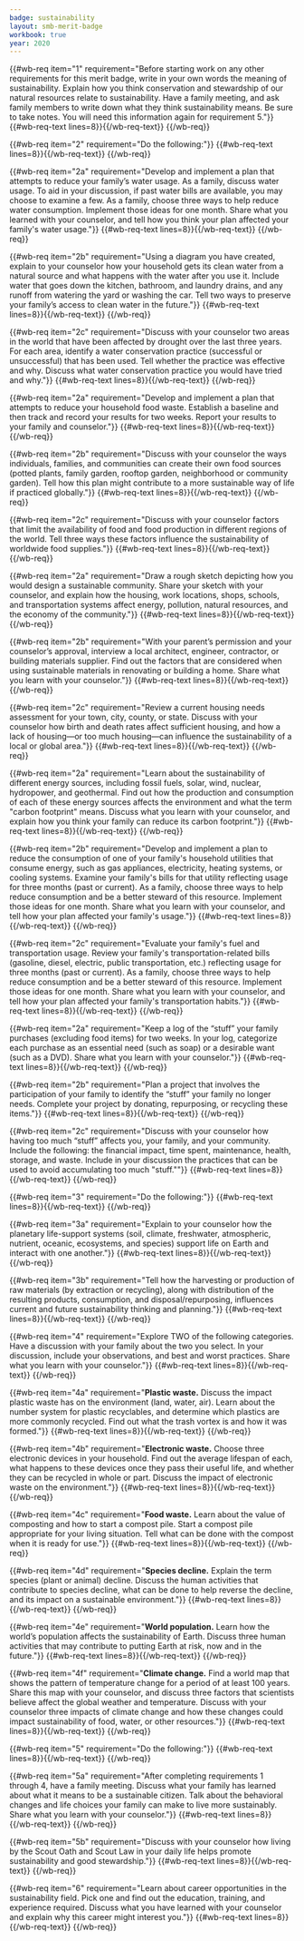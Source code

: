 ```yaml
---
badge: sustainability
layout: smb-merit-badge
workbook: true
year: 2020
---
```



{{#wb-req item="1" requirement="Before starting work on any other requirements for this merit badge, write in your own words the meaning of sustainability. Explain how you think conservation and stewardship of our natural resources relate to sustainability. Have a family meeting, and ask family members to write down what they think sustainability means. Be sure to take notes. You will need this information again for requirement 5."}}
{{#wb-req-text lines=8}}{{/wb-req-text}}
{{/wb-req}}

{{#wb-req item="2" requirement="Do the following:"}}
{{#wb-req-text lines=8}}{{/wb-req-text}}
{{/wb-req}}

{{#wb-req item="2a" requirement="Develop and implement a plan that attempts to reduce your family’s water usage. As a family, discuss water usage. To aid in your discussion, if past water bills are available, you may choose to examine a few. As a family, choose three ways to help reduce water consumption. Implement those ideas for one month. Share what you learned with your counselor, and tell how you think your plan affected your family's water usage."}}
{{#wb-req-text lines=8}}{{/wb-req-text}}
{{/wb-req}}

{{#wb-req item="2b" requirement="Using a diagram you have created, explain to your counselor how your household gets its clean water from a natural source and what happens with the water after you use it. Include water that goes down the kitchen, bathroom, and laundry drains, and any runoff from watering the yard or washing the car. Tell two ways to preserve your family’s access to clean water in the future."}}
{{#wb-req-text lines=8}}{{/wb-req-text}}
{{/wb-req}}

{{#wb-req item="2c" requirement="Discuss with your counselor two areas in the world that have been affected by drought over the last three years. For each area, identify a water conservation practice (successful or unsuccessful) that has been used. Tell whether the practice was effective and why. Discuss what water conservation practice you would have tried and why."}}
{{#wb-req-text lines=8}}{{/wb-req-text}}
{{/wb-req}}

{{#wb-req item="2a" requirement="Develop and implement a plan that attempts to reduce your household food waste. Establish a baseline and then track and record your results for two weeks. Report your results to your family and counselor."}}
{{#wb-req-text lines=8}}{{/wb-req-text}}
{{/wb-req}}

{{#wb-req item="2b" requirement="Discuss with your counselor the ways individuals, families, and communities can create their own food sources (potted plants, family garden, rooftop garden, neighborhood or community garden). Tell how this plan might contribute to a more sustainable way of life if practiced globally."}}
{{#wb-req-text lines=8}}{{/wb-req-text}}
{{/wb-req}}

{{#wb-req item="2c" requirement="Discuss with your counselor factors that limit the availability of food and food production in different regions of the world. Tell three ways these factors influence the sustainability of worldwide food supplies."}}
{{#wb-req-text lines=8}}{{/wb-req-text}}
{{/wb-req}}

{{#wb-req item="2a" requirement="Draw a rough sketch depicting how you would design a sustainable community. Share your sketch with your counselor, and explain how the housing, work locations, shops, schools, and transportation systems affect energy, pollution, natural resources, and the economy of the community."}}
{{#wb-req-text lines=8}}{{/wb-req-text}}
{{/wb-req}}

{{#wb-req item="2b" requirement="With your parent’s permission and your counselor’s approval, interview a local architect, engineer, contractor, or building materials supplier. Find out the factors that are considered when using sustainable materials in renovating or building a home. Share what you learn with your counselor."}}
{{#wb-req-text lines=8}}{{/wb-req-text}}
{{/wb-req}}

{{#wb-req item="2c" requirement="Review a current housing needs assessment for your town, city, county, or state. Discuss with your counselor how birth and death rates affect sufficient housing, and how a lack of housing—or too much housing—can influence the sustainability of a local or global area."}}
{{#wb-req-text lines=8}}{{/wb-req-text}}
{{/wb-req}}

{{#wb-req item="2a" requirement="Learn about the sustainability of different energy sources, including fossil fuels, solar, wind, nuclear, hydropower, and geothermal. Find out how the production and consumption of each of these energy sources affects the environment and what the term "carbon footprint" means. Discuss what you learn with your counselor, and explain how you think your family can reduce its carbon footprint."}}
{{#wb-req-text lines=8}}{{/wb-req-text}}
{{/wb-req}}

{{#wb-req item="2b" requirement="Develop and implement a plan to reduce the consumption of one of your family's household utilities that consume energy, such as gas appliances, electricity, heating systems, or cooling systems. Examine your family's bills for that utility reflecting usage for three months (past or current). As a family, choose three ways to help reduce consumption and be a better steward of this resource. Implement those ideas for one month. Share what you learn with your counselor, and tell how your plan affected your family's usage."}}
{{#wb-req-text lines=8}}{{/wb-req-text}}
{{/wb-req}}

{{#wb-req item="2c" requirement="Evaluate your family's fuel and transportation usage. Review your family's transportation-related bills (gasoline, diesel, electric, public transportation, etc.) reflecting usage for three months (past or current). As a family, choose three ways to help reduce consumption and be a better steward of this resource. Implement those ideas for one month. Share what you learn with your counselor, and tell how your plan affected your family's transportation habits."}}
{{#wb-req-text lines=8}}{{/wb-req-text}}
{{/wb-req}}

{{#wb-req item="2a" requirement="Keep a log of the “stuff” your family purchases (excluding food items) for two weeks. In your log, categorize each purchase as an essential need (such as soap) or a desirable want (such as a DVD). Share what you learn with your counselor."}}
{{#wb-req-text lines=8}}{{/wb-req-text}}
{{/wb-req}}

{{#wb-req item="2b" requirement="Plan a project that involves the participation of your family to identify the “stuff” your family no longer needs. Complete your project by donating, repurposing, or recycling these items."}}
{{#wb-req-text lines=8}}{{/wb-req-text}}
{{/wb-req}}

{{#wb-req item="2c" requirement="Discuss with your counselor how having too much “stuff” affects you, your family, and your community. Include the following: the financial impact, time spent, maintenance, health, storage, and waste. Include in your discussion the practices that can be used to avoid accumulating too much "stuff.""}}
{{#wb-req-text lines=8}}{{/wb-req-text}}
{{/wb-req}}

{{#wb-req item="3" requirement="Do the following:"}}
{{#wb-req-text lines=8}}{{/wb-req-text}}
{{/wb-req}}

{{#wb-req item="3a" requirement="Explain to your counselor how the planetary life-support systems (soil, climate, freshwater, atmospheric, nutrient, oceanic, ecosystems, and species) support life on Earth and interact with one another."}}
{{#wb-req-text lines=8}}{{/wb-req-text}}
{{/wb-req}}

{{#wb-req item="3b" requirement="Tell how the harvesting or production of raw materials (by extraction or recycling), along with distribution of the resulting products, consumption, and disposal/repurposing, influences current and future sustainability thinking and planning."}}
{{#wb-req-text lines=8}}{{/wb-req-text}}
{{/wb-req}}

{{#wb-req item="4" requirement="Explore TWO of the following categories. Have a discussion with your family about the two you select. In your discussion, include your observations, and best and worst practices. Share what you learn with your counselor."}}
{{#wb-req-text lines=8}}{{/wb-req-text}}
{{/wb-req}}

{{#wb-req item="4a" requirement="**Plastic waste.** Discuss the impact plastic waste has on the environment (land, water, air). Learn about the number system for plastic recyclables, and determine which plastics are more commonly recycled. Find out what the trash vortex is and how it was formed."}}
{{#wb-req-text lines=8}}{{/wb-req-text}}
{{/wb-req}}

{{#wb-req item="4b" requirement="**Electronic waste.** Choose three electronic devices in your household. Find out the average lifespan of each, what happens to these devices once they pass their useful life, and whether they can be recycled in whole or part. Discuss the impact of electronic waste on the environment."}}
{{#wb-req-text lines=8}}{{/wb-req-text}}
{{/wb-req}}

{{#wb-req item="4c" requirement="**Food waste.** Learn about the value of composting and how to start a compost pile. Start a compost pile appropriate for your living situation. Tell what can be done with the compost when it is ready for use."}}
{{#wb-req-text lines=8}}{{/wb-req-text}}
{{/wb-req}}

{{#wb-req item="4d" requirement="**Species decline.** Explain the term species (plant or animal) decline. Discuss the human activities that contribute to species decline, what can be done to help reverse the decline, and its impact on a sustainable environment."}}
{{#wb-req-text lines=8}}{{/wb-req-text}}
{{/wb-req}}

{{#wb-req item="4e" requirement="**World population.** Learn how the world’s population affects the sustainability of Earth. Discuss three human activities that may contribute to putting Earth at risk, now and in the future."}}
{{#wb-req-text lines=8}}{{/wb-req-text}}
{{/wb-req}}

{{#wb-req item="4f" requirement="**Climate change.** Find a world map that shows the pattern of temperature change for a period of at least 100 years. Share this map with your counselor, and discuss three factors that scientists believe affect the global weather and temperature. Discuss with your counselor three impacts of climate change and how these changes could impact sustainability of food, water, or other resources."}}
{{#wb-req-text lines=8}}{{/wb-req-text}}
{{/wb-req}}

{{#wb-req item="5" requirement="Do the following:"}}
{{#wb-req-text lines=8}}{{/wb-req-text}}
{{/wb-req}}

{{#wb-req item="5a" requirement="After completing requirements 1 through 4, have a family meeting. Discuss what your family has learned about what it means to be a sustainable citizen. Talk about the behavioral changes and life choices your family can make to live more sustainably. Share what you learn with your counselor."}}
{{#wb-req-text lines=8}}{{/wb-req-text}}
{{/wb-req}}

{{#wb-req item="5b" requirement="Discuss with your counselor how living by the Scout Oath and Scout Law in your daily life helps promote sustainability and good stewardship."}}
{{#wb-req-text lines=8}}{{/wb-req-text}}
{{/wb-req}}

{{#wb-req item="6" requirement="Learn about career opportunities in the sustainability field. Pick one and find out the education, training, and experience required. Discuss what you have learned with your counselor and explain why this career might interest you."}}
{{#wb-req-text lines=8}}{{/wb-req-text}}
{{/wb-req}}
